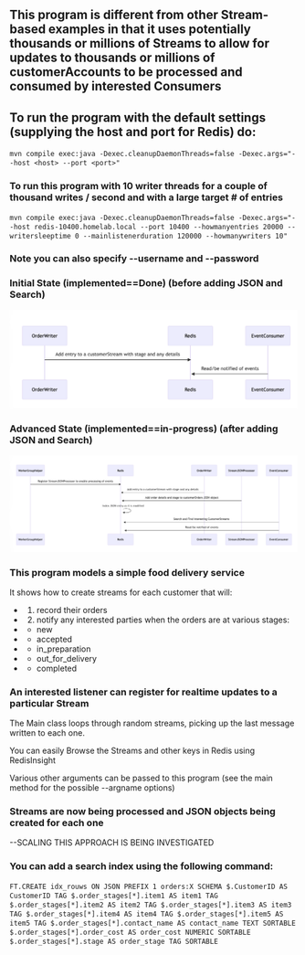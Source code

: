 ## This program is different from other Stream-based examples in that it uses potentially thousands or millions of Streams to allow for updates to thousands or millions of customerAccounts to be processed and consumed by interested Consumers 
## To run the program with the default settings (supplying the host and port for Redis) do:
```
mvn compile exec:java -Dexec.cleanupDaemonThreads=false -Dexec.args="--host <host> --port <port>"
```
### To run this program with 10 writer threads for a couple of thousand writes / second and with a large target # of entries
```
mvn compile exec:java -Dexec.cleanupDaemonThreads=false -Dexec.args="--host redis-10400.homelab.local --port 10400 --howmanyentries 20000 --writersleeptime 0 --mainlistenerduration 120000 --howmanywriters 10"
```
### Note you can also specify --username and --password

### Initial State (implemented==Done) (before adding JSON and Search)
![initialWorkflow](./initialWorkflow.png)
### Advanced State (implemented==in-progress) (after adding JSON and Search)
![advancedWorkflow](./advancedWorkflow.png)

### This program models a simple food delivery service
It shows how to create streams for each customer that will:
* 1) record their orders
* 2) notify any interested parties when the orders are at various stages:
*  - new
*  - accepted
*  - in_preparation
*  - out_for_delivery
*  - completed

### An interested listener can register for realtime updates to a particular Stream

The Main class loops through random streams, picking up the last message written to each one.

You can easily Browse the Streams and other keys in Redis using RedisInsight

Various other arguments can be passed to this program (see the main method for the possible --argname options)

### Streams are now being processed and JSON objects being created for each one
--SCALING THIS APPROACH IS BEING INVESTIGATED
### You can add a search index using the following command:
``` 
FT.CREATE idx_rouws ON JSON PREFIX 1 orders:X SCHEMA $.CustomerID AS CustomerID TAG $.order_stages[*].item1 AS item1 TAG $.order_stages[*].item2 AS item2 TAG $.order_stages[*].item3 AS item3 TAG $.order_stages[*].item4 AS item4 TAG $.order_stages[*].item5 AS item5 TAG $.order_stages[*].contact_name AS contact_name TEXT SORTABLE $.order_stages[*].order_cost AS order_cost NUMERIC SORTABLE $.order_stages[*].stage AS order_stage TAG SORTABLE
```




